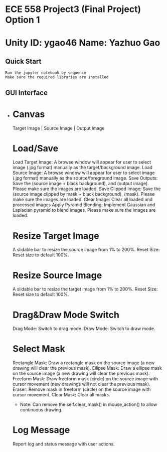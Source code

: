 ECE 558 Project3 (Final Project) Option 1
=========================================
Unity ID: ygao46
Name: Yazhuo Gao
=========================================

## Quick Start
    Run the jupyter notebook by sequence
    Make sure the required libraries are installed

## GUI Interface
* 
    # Canvas
    Target Image | Source Image | Output Image

    # Load/Save
    Load Target Image: A browse window will appear for user to select image (.jpg format) manually as the target/background image.
    Load Source Image: A browse window will appear for user to select image (.jpg format) manually as the source/foreground image.
    Save Outputs: Save the (source image + black background), and (output image).
                  Please make sure the images are loaded.
    Save Clipped Image: Save the (source image clipped by mask + black background), (mask).
                        Please make sure the images are loaded.
    Clear Image: Clear all loaded and processed images
    Apply Pyramid Blending: Implement Gaussian and Laplacian pyramid to blend images.
                            Please make sure the images are loaded.
    
    # Resize Target Image
    A slidable bar to resize the source image from 1% to 200%.
    Reset Size: Reset size to default 100%.

    # Resize Source Image
    A slidable bar to resize the target image from 1% to 200%.
    Reset Size: Reset size to default 100%.

    # Drag&Draw Mode Switch
    Drag Mode: Switch to drag mode.
    Draw Mode: Switch to draw mode.

    # Select Mask
    Rectangle Mask: Draw a rectangle mask on the source image (a new drawing will clear the previous mask).
    Ellipse Mask: Draw a ellipse mask on the source image (a new drawing will clear the previous mask).
    Freeform Mask: Draw freeform mask (circle) on the source image with cursor movement (new drawings will not clear the previous mask).
    Eraser: Remove mask in freeform (circle) on the source image with cursor movement.
    Clear Mask: Clear all masks.
    * Note: Can remove the self.clear_mask() in mouse_action() to allow continuous drawing.

    # Log Message
    Report log and status message with user actions.

